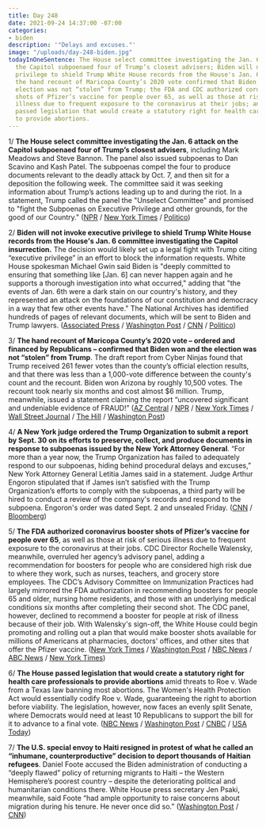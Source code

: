 ```yaml
---
title: Day 248
date: 2021-09-24 14:37:00 -07:00
categories:
- biden
description: '"Delays and excuses."'
image: "/uploads/day-248-biden.jpg"
todayInOneSentence: The House select committee investigating the Jan. 6 attack on
  the Capitol subpoenaed four of Trump’s closest advisers; Biden will not invoke executive
  privilege to shield Trump White House records from the House's Jan. 6 committee;
  the hand recount of Maricopa County’s 2020 vote confirmed that Biden won and the
  election was not “stolen” from Trump; the FDA and CDC authorized coronavirus booster
  shots of Pfizer’s vaccine for people over 65, as well as those at risk of serious
  illness due to frequent exposure to the coronavirus at their jobs; and the House
  passed legislation that would create a statutory right for health care professionals
  to provide abortions.
---
```


1/ **The House select committee investigating the Jan. 6 attack on the Capitol subpoenaed four of Trump’s closest advisers**, including Mark Meadows and Steve Bannon. The panel also issued subpoenas to Dan Scavino and Kash Patel. The subpoenas compel the four to produce documents relevant to the deadly attack by Oct. 7, and then sit for a deposition the following week. The committee said it was seeking information about Trump’s actions leading up to and during the riot. In a statement, Trump called the panel the "Unselect Committee" and promised to "fight the Subpoenas on Executive Privilege and other grounds, for the good of our Country." ([NPR](https://www.npr.org/2021/09/23/1040297881/jan-6-panel-subpoenas-former-trump-officials-including-mark-meadows-steve-bannon) / [New York Times](https://www.nytimes.com/2021/09/23/us/politics/jan-6-committee-trump-white-house.html) / [Politico](https://www.politico.com/news/2021/09/23/jan-6-committee-subpoenas-four-from-trumps-inner-circle-513989))

2/ **Biden will not invoke executive privilege to shield Trump White House records from the House's Jan. 6 committee investigating the Capitol insurrection.** The decision would likely set up a legal fight with Trump citing “executive privilege” in an effort to block the information requests. White House spokesman Michael Gwin said Biden is "deeply committed to ensuring that something like \[Jan. 6\] can never happen again and he supports a thorough investigation into what occurred," adding that "the events of Jan. 6th were a dark stain on our country's history, and they represented an attack on the foundations of our constitution and democracy in a way that few other events have." The National Archives has identified hundreds of pages of relevant documents, which will be sent to Biden and Trump lawyers. ([Associated Press](https://apnews.com/article/donald-trump-capitol-siege-449e1d583627cb4532d104bb72d4fe6d) / [Washington Post](https://www.washingtonpost.com/politics/trump-executive-privilege-subpoenas/2021/09/23/1c163312-1ba7-11ec-8380-5fbadbc43ef8_story.html) / [CNN](https://www.cnn.com/2021/09/23/politics/white-house-trump-information-january-6-committee/index.html) / [Politico](https://www.politico.com/news/2021/09/24/biden-privilege-trump-jan-6-514249))

3/ **The hand recount of Maricopa County’s 2020 vote – ordered and financed by Republicans – confirmed that Biden won and the election was not “stolen” from Trump**. The draft report from Cyber Ninjas found that Trump received 261 fewer votes than the county’s official election results, and that there was less than a 1,000-vote difference between the county's count and the recount. Biden won Arizona by roughly 10,500 votes. The recount took nearly six months and cost almost $6 million. Trump, meanwhile, issued a statement claiming the report “uncovered significant and undeniable evidence of FRAUD!” ([AZ Central](https://www.azcentral.com/story/news/politics/elections/2021/09/23/arizona-audit-draft-report-confirms-biden-beat-trump-2020/5835521001/) / [NPR](https://www.npr.org/2021/09/24/1040327483/the-controversial-election-review-in-arizona-confirms-bidens-win) / [New York Times](https://www.nytimes.com/2021/09/24/us/arizona-election-review-trump-biden.html) / [Wall Street Journal](https://www.wsj.com/articles/arizona-gops-election-audit-confirms-biden-win-in-draft-report-11632467822?mod=djemalertNEWS) / [The Hill](https://thehill.com/homenews/campaign/573798-trump-blames-media-after-arizona-audit-finds-biden-won?rl=1) / [Washington Post](https://www.washingtonpost.com/politics/arizona-ballot-review-draft-report/2021/09/24/7c19ac08-1562-11ec-b976-f4a43b740aeb_story.html))

4/ **A New York judge ordered the Trump Organization to submit a report by Sept. 30 on its efforts to preserve, collect, and produce documents in response to subpoenas issued by the New York Attorney General**. “For more than a year now, the Trump Organization has failed to adequately respond to our subpoenas, hiding behind procedural delays and excuses,” New York Attorney General Letitia James said in a statement. Judge Arthur Engoron stipulated that if James isn’t satisfied with the Trump Organization’s efforts to comply with the subpoenas, a third party will be hired to conduct a review of the company's records and respond to the subpoena. Engoron's order was dated Sept. 2 and unsealed Friday. ([CNN](https://www.cnn.com/2021/09/24/politics/trump-organization-taxes-new-york/index.html) / [Bloomberg](https://www.bloomberg.com/news/articles/2021-09-24/trump-organization-warned-by-judge-to-comply-with-n-y-subpoenas?sref=MIBMEEoj))

5/ **The FDA authorized coronavirus booster shots of Pfizer’s vaccine for people over 65**, as well as those at risk of serious illness due to frequent exposure to the coronavirus at their jobs. CDC Director Rochelle Walensky, meanwhile, overruled her agency’s advisory panel, adding a recommendation for boosters for people who are considered high risk due to where they work, such as nurses, teachers, and grocery store employees. The CDC’s Advisory Committee on Immunization Practices had largely mirrored the FDA authorization in recommending boosters for people 65 and older, nursing home residents, and those with an underlying medical conditions six months after completing their second shot. The CDC panel, however, declined to recommend a booster for people at risk of illness because of their job. With Walensky's sign-off, the White House could begin promoting and rolling out a plan that would make booster shots available for millions of Americans at pharmacies, doctors' offices, and other sites that offer the Pfizer vaccine. ([New York Times](https://www.nytimes.com/2021/09/22/us/politics/pfizer-boosters-fda-authorize.html) / [Washington Post](https://www.washingtonpost.com/health/2021/09/23/covid-booster-shots-cdc/) / [NBC News](https://www.nbcnews.com/politics/white-house/biden-urges-americans-get-boosters-says-he-will-soon-do-n1280025) / [ABC News](https://abcnews.go.com/Politics/cdc-advisory-panel-votes-recommend-pfizer-boosters-people/story?id=80192431) / [New York Times](https://www.nytimes.com/2021/09/24/world/covid-boosters-vaccine-cdc-director.html))

6/ **The House passed legislation that would create a statutory right for health care professionals to provide abortions** amid threats to Roe v. Wade from a Texas law banning most abortions. The Women's Health Protection Act would essentially codify Roe v. Wade, guaranteeing the right to abortion before viability. The legislation, however, now faces an evenly split Senate, where Democrats would need at least 10 Republicans to support the bill for it to advance to a final vote. ([NBC News](https://www.nbcnews.com/politics/congress/house-vote-abortion-rights-amid-challenges-roe-v-wade-n1280003) / [Washington Post](https://www.washingtonpost.com/politics/abortion-house-texas-supreme-court/2021/09/24/d5e731be-1ca2-11ec-a99a-5fea2b2da34b_story.html) / [CNBC](https://www.cnbc.com/2021/09/24/house-passes-abortion-rights-bill-in-response-to-restrictive-texas-law.html) / [USA Today](https://www.usatoday.com/story/news/politics/2021/09/24/house-passes-legislation-codifying-right-abortion-federal-law/5842702001/))

7/ **The U.S. special envoy to Haiti resigned in protest of what he called an “inhumane, counterproductive” decision to deport thousands of Haitian refugees**. Daniel Foote accused the Biden administration of conducting a “deeply flawed” policy of returning migrants to Haiti – the Western Hemisphere’s poorest country – despite the deteriorating political and humanitarian conditions there. White House press secretary Jen Psaki, meanwhile, said Foote “had ample opportunity to raise concerns about migration during his tenure. He never once did so.” ([Washington Post](https://www.washingtonpost.com/politics/haiti-biden-deportations-envoy/2021/09/23/c8304424-1c6c-11ec-8380-5fbadbc43ef8_story.html) / [CNN](https://www.cnn.com/2021/09/23/politics/daniel-foote-haiti/index.html))